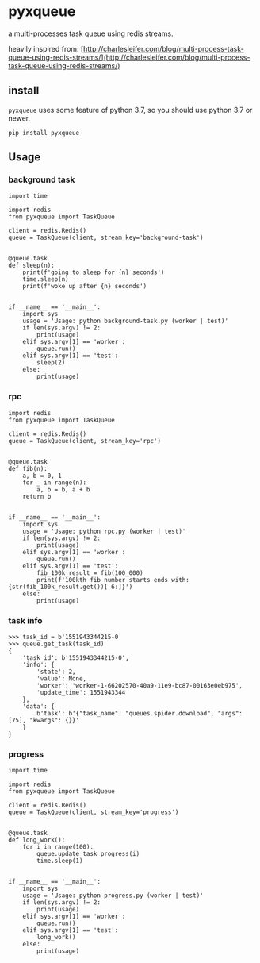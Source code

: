 # pyxqueue

a multi-processes task queue using redis streams.

heavily inspired from: [http://charlesleifer.com/blog/multi-process-task-queue-using-redis-streams/](http://charlesleifer.com/blog/multi-process-task-queue-using-redis-streams/)

## install

`pyxqueue` uses some feature of python 3.7, so you should use python 3.7 or newer.

```
pip install pyxqueue
```

## Usage

### background task

```
import time

import redis
from pyxqueue import TaskQueue

client = redis.Redis()
queue = TaskQueue(client, stream_key='background-task')


@queue.task
def sleep(n):
    print(f'going to sleep for {n} seconds')
    time.sleep(n)
    print(f'woke up after {n} seconds')


if __name__ == '__main__':
    import sys
    usage = 'Usage: python background-task.py (worker | test)'
    if len(sys.argv) != 2:
        print(usage)
    elif sys.argv[1] == 'worker':
        queue.run()
    elif sys.argv[1] == 'test':
        sleep(2)
    else:
        print(usage)
```

### rpc

```
import redis
from pyxqueue import TaskQueue

client = redis.Redis()
queue = TaskQueue(client, stream_key='rpc')


@queue.task
def fib(n):
    a, b = 0, 1
    for _ in range(n):
        a, b = b, a + b
    return b


if __name__ == '__main__':
    import sys
    usage = 'Usage: python rpc.py (worker | test)'
    if len(sys.argv) != 2:
        print(usage)
    elif sys.argv[1] == 'worker':
        queue.run()
    elif sys.argv[1] == 'test':
        fib_100k_result = fib(100_000)
        print(f'100kth fib number starts ends with: {str(fib_100k_result.get())[-6:]}')
    else:
        print(usage)
```


### task info

```
>>> task_id = b'1551943344215-0'
>>> queue.get_task(task_id)
{
    'task_id': b'1551943344215-0', 
    'info': {
        'state': 2, 
        'value': None, 
        'worker': 'worker-1-66202570-40a9-11e9-bc87-00163e0eb975', 
        'update_time': 1551943344
    },
    'data': {
        b'task': b'{"task_name": "queues.spider.download", "args": [75], "kwargs": {}}'
    }
}
```


### progress

```
import time

import redis
from pyxqueue import TaskQueue

client = redis.Redis()
queue = TaskQueue(client, stream_key='progress')


@queue.task
def long_work():
    for i in range(100):
        queue.update_task_progress(i)
        time.sleep(1)


if __name__ == '__main__':
    import sys
    usage = 'Usage: python progress.py (worker | test)'
    if len(sys.argv) != 2:
        print(usage)
    elif sys.argv[1] == 'worker':
        queue.run()
    elif sys.argv[1] == 'test':
        long_work()
    else:
        print(usage)
```
